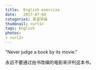 ```yaml
---
title:  English exercise
date:   2017-07-04
categories: 英语早操
thumbnail: <url1>
tags: English
photos:
- <url2>
---
```


"Never judge a book by its movie."
<p>永远不要通过由书改编的电影来评判这本书。</p>
